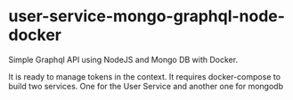 # user-service-mongo-graphql-node-docker
Simple Graphql API using NodeJS and Mongo DB with Docker.

It is ready to manage tokens in the context. It requires docker-compose to build two services. One for the User Service and another one for mongodb
